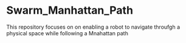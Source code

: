 # Swarm_Manhattan_Path
 This repository focuses on on enabling a robot to navigate throufgh a physical space while following a Mnahattan path

